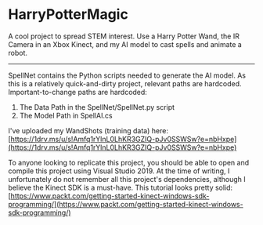 # HarryPotterMagic
A cool project to spread STEM interest. Use a Harry Potter Wand, the IR Camera in an Xbox Kinect, and my AI model to cast spells and animate a robot.

---

SpellNet contains the Python scripts needed to generate the AI model. As this is a relatively quick-and-dirty project, relevant paths are hardcoded. Important-to-change paths are hardcoded:
1. The Data Path in the SpellNet/SpellNet.py script
2. The Model Path in SpellAI.cs

I've uploaded my WandShots (training data) here: [https://1drv.ms/u/s!Amfq1rYlnL0LhKR3GZIQ-pJv0SSWSw?e=nbHxpe](https://1drv.ms/u/s!Amfq1rYlnL0LhKR3GZIQ-pJv0SSWSw?e=nbHxpe)

To anyone looking to replicate this project, you should be able to open and compile this project using Visual Studio 2019. At the time of writing, I unfortunately do not remember all this project's dependencies, although I believe the Kinect SDK is a must-have. This tutorial looks pretty solid: [https://www.packt.com/getting-started-kinect-windows-sdk-programming/](https://www.packt.com/getting-started-kinect-windows-sdk-programming/)
